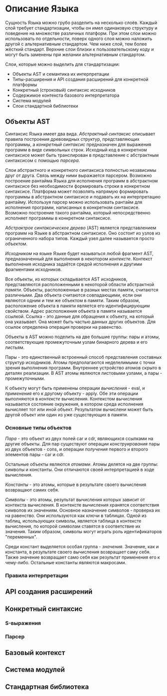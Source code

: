 # Описание Языка

Сущность Языка можно грубо разделить на несколько слоёв. Каждый слой требует стандартизации, чтобы он имел одинаковую структуру и поведение на множестве различных платформ. При этом слои можно использовать по отдельности, поверх одного слоя можно наложить другой с альтернативным стандартом. Чем ниже слой, тем более жёсткий стандарт. Верхние слои близки к пользовательскому коду и могут быть заменены при желании альтернативным стандартом.

Слои, которые можно выделить для стандартизации:

* Объекты AST и семантика их интерпретации
* Типы-расширения и API создания расширений для конкретной платформы
* Конкретный (строковый) синтаксис исходников
* Содержимое контекста базового интерпретатора
* Система модулей
* Слои стандартной библиотеки

## Объекты AST

Синтаксис Языка имеет два вида. _Абстрактный синтаксис_ описывает правила построения древовидных структур, представляющих программы, а _конкретный синтаксис_ предназначен для выражения программ в виде символьных строк. Исходный код в конкретном синтаксисе может быть транслирован в представление с абстрактным синтаксисом с помощью _парсера_.

Слои абстрактного и конкретного синтаксиса полностью независимы друг от друга. Связь между ними выражается парсером. Возможно построение рантайма Языка для исполнения программ в абстрактном синтаксисе без необходимости формировать строки в конкретном синтаксисе. Платформа может позволять напрямую формировать программы в абстрактном синтаксисе и подавать их на интерпретацию рантайму. Используя парсер можно использовать рантайм для исполнения программ, написанных в конкретном синтаксисе. Возможно построение такого рантайма, который непосредственно исполняет программы в конкретном синтаксисе.

_Абстрактрое синтаксическое дерево_ (AST) является представлением программ на Языке в абстрактном синтаксисе. Оно состоит из узлов из ограниченного набора типов. Каждый узел далее называется просто _объектом_.

_Исходником_ на языке Языке будет называться любой фрагмент AST, предназначенный для выполнения в некотором _контексте_. Контекст выполнения исходника задаётся средой исполнения и другими фрагментами исходников.

Все объекты, из которых складывается AST исходников, представляются расположенными в некоторой области абстрактной _памяти_. Объекты, расположенные в разных местах памяти, считаются различными. Два объекта считаются совпадающими, если они являются одним и тем же объектом в памяти. Таким образом, расположение объекта в памяти является его идентифицирующим свойством. Адрес расположения объекта в памяти называется ссылкой. Ссылка - это данные для обращения к объекту, на который она указывает. Она может быть частью данных других объектов. Для ссылок определена операция проверки на равенство.

Объекты в AST можно поделить на две большие группы: пары и атомы, соответствующие промежуточным узлам бинарного дерева и его листьям.

Пары - это единственный встроенный способ представления составных структур исходников. Атомы предполагаются неделелимыми с точки зрения выполнения программ. Внутреннее устройство атомов скрыто в деталях реализации. В AST атомы являются листовыми узлами, а пары - промежуточными.


К объекту могут быть применены операции _вычисления_ - eval, и _применения_ его к другому объекту - apply. Обе эти операции выполняются в _контексте_ вычисления. Контекстом вычисления называется состояние окружения, в котором среда исполнения вычисляет тот или иной объект. Результатом вычислени может быть другой объект или один из уже существующих в памяти.

### Основные типы объектов

_Пара_ - это объект из двух полей car и cdr, являющихся ссылками на другие объекты. Для пар существуют операции _конструирования_ пары из двух объектов - cons, и операции _получения_ первого и второго элементов пары - car и cdr.

Остальные объекты являются _атомами_. Атомы делятся на две группы: символы и константы. Они отличаются своей интерпретацией в ходе вычисления.

_Константы_ - это атомы, которые в результате своего вычисления возвращают самих себя.

_Символы_ - это атомы, результат вычисления которых зависит от контекста вычисления. В контексте вычисления хранятся соответствия символов их значениям. Основное назначение символов - проверка их на равенство. Они используются как ключи в таблицах. Одной из таблиц, использующих символы, является таблица в контексте вычисления, по которой символам ставятся в соответствие их значения. Таким образом, символы могут играть роль идентификаторов "переменных".

Среди констант выделяется особая группа - _значения_. Значение, как и константа, в результате своего вычисления возвращает саму себя. Также значение возвращает само себя как результат применения его к чему-либо. Остальные константы являются макросами.

### Правила интерпретации


## API создания расширений


## Конкретный синтаксис

### S-выражения

### Парсер


## Базовый контекст




## Система модулей




## Cтандартная библиотека

